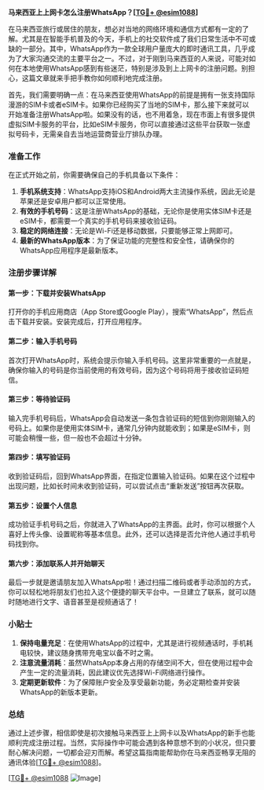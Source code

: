**马来西亚上上网卡怎么注册WhatsApp？[[TG💪+ @esim1088](https://t.me/s/esim1088)]**

在马来西亚旅行或居住的朋友，想必对当地的网络环境和通信方式都有一定的了解。尤其是在智能手机普及的今天，手机上的社交软件成了我们日常生活中不可或缺的一部分。其中，WhatsApp作为一款全球用户量庞大的即时通讯工具，几乎成为了大家沟通交流的主要平台之一。不过，对于刚到马来西亚的人来说，可能对如何在本地使用WhatsApp感到有些迷茫，特别是涉及到上上网卡的注册问题。别担心，这篇文章就来手把手教你如何顺利地完成注册。

首先，我们需要明确一点：在马来西亚使用WhatsApp的前提是拥有一张支持国际漫游的SIM卡或者eSIM卡。如果你已经购买了当地的SIM卡，那么接下来就可以开始准备注册WhatsApp啦。如果没有的话，也不用着急，现在市面上有很多提供虚拟SIM卡服务的平台，比如eSIM卡服务，你可以直接通过这些平台获取一张虚拟号码卡，无需亲自去当地运营商营业厅排队办理。

### 准备工作

在正式开始之前，你需要确保自己的手机具备以下条件：

1. **手机系统支持**：WhatsApp支持iOS和Android两大主流操作系统，因此无论是苹果还是安卓用户都可以正常使用。
2. **有效的手机号码**：这是注册WhatsApp的基础，无论你是使用实体SIM卡还是eSIM卡，都需要一个真实的手机号码来接收验证码。
3. **稳定的网络连接**：无论是Wi-Fi还是移动数据，只要能够正常上网即可。
4. **最新的WhatsApp版本**：为了保证功能的完整性和安全性，请确保你的WhatsApp应用程序是最新版本。

### 注册步骤详解

#### 第一步：下载并安装WhatsApp

打开你的手机应用商店（App Store或Google Play），搜索“WhatsApp”，然后点击下载并安装。安装完成后，打开应用程序。

#### 第二步：输入手机号码

首次打开WhatsApp时，系统会提示你输入手机号码。这里非常重要的一点就是，确保你输入的号码是你当前使用的有效号码，因为这个号码将用于接收验证码短信。

#### 第三步：等待验证码

输入完手机号码后，WhatsApp会自动发送一条包含验证码的短信到你刚刚输入的号码上。如果你是使用实体SIM卡，通常几分钟内就能收到；如果是eSIM卡，则可能会稍慢一些，但一般也不会超过十分钟。

#### 第四步：填写验证码

收到验证码后，回到WhatsApp界面，在指定位置输入验证码。如果在这个过程中出现问题，比如长时间未收到验证码，可以尝试点击“重新发送”按钮再次获取。

#### 第五步：设置个人信息

成功验证手机号码之后，你就进入了WhatsApp的主界面。此时，你可以根据个人喜好上传头像、设置昵称等基本信息。此外，还可以选择是否允许他人通过手机号码找到你。

#### 第六步：添加联系人并开始聊天

最后一步就是邀请朋友加入WhatsApp啦！通过扫描二维码或者手动添加的方式，你可以轻松地将朋友们也拉入这个便捷的聊天平台中。一旦建立了联系，就可以随时随地进行文字、语音甚至是视频通话了！

### 小贴士

1. **保持电量充足**：在使用WhatsApp的过程中，尤其是进行视频通话时，手机耗电较快，建议随身携带充电宝以备不时之需。
2. **注意流量消耗**：虽然WhatsApp本身占用的存储空间不大，但在使用过程中会产生一定的流量消耗，因此建议优先选择Wi-Fi网络进行操作。
3. **定期更新软件**：为了保障账户安全及享受最新功能，务必定期检查并安装WhatsApp的新版本更新。

### 总结

通过上述步骤，相信即使是初次接触马来西亚上上网卡以及WhatsApp的新手也能顺利完成注册过程。当然，实际操作中可能会遇到各种意想不到的小状况，但只要耐心解决问题，一切都会迎刃而解。希望这篇指南能帮助你在马来西亚畅享无阻的通讯体验[[TG💪+ @esim1088](https://t.me/s/esim1088)]。

[[TG💪+ @esim1088](https://t.me/s/esim1088) ![Image](https://i.postimg.cc/4NQfJmqS/Snipaste-2025-05-13-00-14-12.png)]